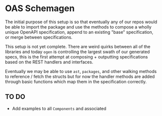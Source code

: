 # OAS Schemagen

The initial purpose of this setup is so that eventually any of our repos would be able to import the package and use the methods to compose a wholly unique OpenAPI specification, append to an existing "base" specification, or merge between specifications.

This setup is not yet complete. There are weird quirks between all of the libraries and today `ogen` is controlling the largest swath of our generated specs, this is the first attempt at composing + outputting specifications based on the REST handlers and interfaces.

Eventually we may be able to use `ast`, `packages`, and other walking methods to reference / fetch the structs but for now the handler methods are added through basic functions which map them in the specification correctly.

## TO DO 

- Add examples to all `Components` and associated
